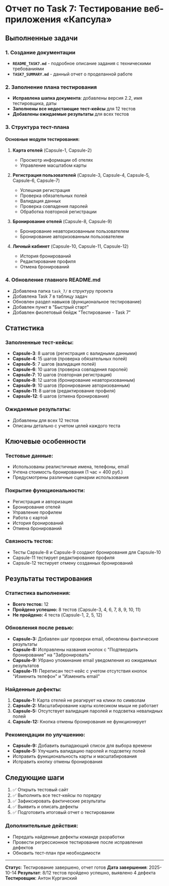 # Отчет по Task 7: Тестирование веб-приложения «Капсула»

## Выполненные задачи

### 1. Создание документации
- **`README_TASK7.md`** - подробное описание задания с техническими требованиями
- **`TASK7_SUMMARY.md`** - данный отчет о проделанной работе

### 2. Заполнение плана тестирования
- **Исправлена шапка документа**: добавлены версия 2.2, имя тестировщика, даты
- **Заполнены все недостающие тест-кейсы** для 12 тестов
- **Добавлены ожидаемые результаты** для всех тестов

### 3. Структура тест-плана

#### Основные модули тестирования:
1. **Карта отелей** (Capsule-1, Capsule-2)
   - Просмотр информации об отелях
   - Управление масштабом карты

2. **Регистрация пользователей** (Capsule-3, Capsule-4, Capsule-5, Capsule-6, Capsule-7)
   - Успешная регистрация
   - Проверка обязательных полей
   - Валидация данных
   - Проверка совпадения паролей
   - Обработка повторной регистрации

3. **Бронирование отелей** (Capsule-8, Capsule-9)
   - Бронирование неавторизованным пользователем
   - Бронирование авторизованным пользователем

4. **Личный кабинет** (Capsule-10, Capsule-11, Capsule-12)
   - История бронирований
   - Редактирование профиля
   - Отмена бронирований

### 4. Обновление главного README.md
- Добавлена папка `task_7/` в структуру проекта
- Добавлена Task 7 в таблицу задач
- Обновлен раздел навыков (функциональное тестирование)
- Добавлен пункт в "Быстрый старт"
- Добавлен фиолетовый бейдж "Тестирование - Task 7"

## Статистика

### Заполненные тест-кейсы:
- **Capsule-3**: 8 шагов (регистрация с валидными данными)
- **Capsule-4**: 15 шагов (проверка обязательных полей)
- **Capsule-5**: 7 шагов (валидация полей)
- **Capsule-6**: 10 шагов (проверка совпадения паролей)
- **Capsule-7**: 10 шагов (повторная регистрация)
- **Capsule-8**: 12 шагов (бронирование неавторизованным)
- **Capsule-9**: 10 шагов (бронирование авторизованным)
- **Capsule-11**: 8 шагов (редактирование профиля)
- **Capsule-12**: 6 шагов (отмена бронирования)

### Ожидаемые результаты:
- Добавлены для всех 12 тестов
- Описаны детально с учетом целей каждого теста

## Ключевые особенности

### Тестовые данные:
- Использованы реалистичные имена, телефоны, email
- Учтена стоимость бронирования (1 час = 400 руб.)
- Предусмотрены различные сценарии использования

### Покрытие функциональности:
- Регистрация и авторизация
- Бронирование отелей
- Управление профилем
- Работа с картой
- История бронирований
- Отмена бронирований

### Связность тестов:
- Тесты Capsule-8 и Capsule-9 создают бронирования для Capsule-10
- Capsule-11 тестирует редактирование профиля
- Capsule-12 тестирует отмену созданных бронирований

## Результаты тестирования

### Статистика выполнения:
- **Всего тестов:** 12
- **Пройдено успешно:** 8 тестов (Capsule-3, 4, 6, 7, 8, 9, 10, 11)
- **Не пройдено:** 4 теста (Capsule-1, 2, 5, 12)

### Обновления после ревью:
- **Capsule-3:** Добавлен шаг проверки email, обновлены фактические результаты
- **Capsule-8:** Исправлены названия кнопок с "Подтвердить бронирование" на "Забронировать"
- **Capsule-9:** Убрано упоминание email уведомления из ожидаемых результатов
- **Capsule-11:** Переписан тест-кейс с учетом отсутствия кнопок "Изменить телефон" и "Изменить email"

### Найденные дефекты:
1. **Capsule-1:** Карта отелей не реагирует на клики по символам
2. **Capsule-2:** Масштабирование карты колесиком мыши не работает
3. **Capsule-5:** Отсутствует валидация паролей и подсветка невалидных полей
4. **Capsule-12:** Кнопка отмены бронирования не функционирует

### Рекомендации по улучшению:
- **Capsule-9:** Добавить выпадающий список для выбора времени
- **Capsule-5:** Улучшить валидацию паролей и подсветку полей
- Исправить функциональность карты и масштабирования
- Исправить кнопку отмены бронирования

## Следующие шаги

1. ✅ Открыть тестовый сайт
2. ✅ Выполнить все тест-кейсы по порядку
3. ✅ Зафиксировать фактические результаты
4. ✅ Выявить и описать дефекты
5. ✅ Подготовить итоговый отчет о тестировании

### Дополнительные действия:
- Передать найденные дефекты команде разработки
- Провести регрессионное тестирование после исправления дефектов
- Обновить тест-план при необходимости

---

**Статус**: Тестирование завершено, отчет готов
**Дата завершения**: 2025-10-14
**Результат**: 8/12 тестов пройдено успешно, выявлено 4 дефекта
**Тестировщик**: Антон Курганский
